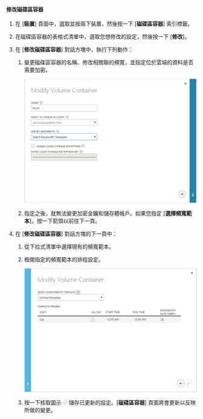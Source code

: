 
#### 修改磁碟區容器

1. 在 [**裝置**] 頁面中，選取並按兩下裝置，然後按一下 [**磁碟區容器**] 索引標籤。

2. 在磁碟區容器的表格式清單中，選取您想修改的設定，然後按一下 [**修改**]。

3. 在 [**修改磁碟區容器**] 對話方塊中，執行下列動作：

    1. 變更磁碟區容器的名稱、修改相關聯的頻寬，並指定位於雲端的資料是否需要加密。

        ![使用頻寬範本 1 修改磁碟區容器](./media/storsimple-modify-volume-container/HCS_ModifyVCBT1-include.png)

    2. 指定之後，就無法變更加密金鑰和儲存體帳戶。如果您指定 [**選擇頻寬範本**]，按一下箭頭以前往下一頁。

4. 在 [**修改磁碟區容器**] 對話方塊的下一頁中：

    1. 從下拉式清單中選擇現有的頻寬範本。

    2. 檢閱指定的頻寬範本的排程設定。

        ![使用頻寬範本 2 修改磁碟區容器](./media/storsimple-modify-volume-container/HCS_ModifyVCBT2-include.png)

    3. 按一下核取圖示 ![核取圖示](./media/storsimple-modify-volume-container/HCS_CheckIcon-include.png) 儲存已更新的設定。[**磁碟區容器**] 頁面將會更新以反映所做的變更。

 

<!---HONumber=July15_HO2-->